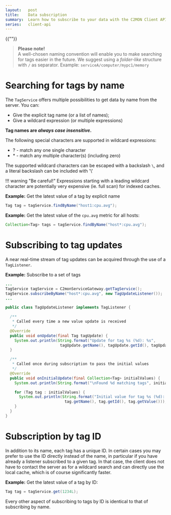 ```yaml
---
layout:   post
title:    Data subscription
summary:  Learn how to subscribe to your data with the C2MON Client API.
series:   client-api
---
```

{{""}}

> **Please note!** <br>
A well-chosen naming convention will enable you to make searching for tags easier in the future.
We suggest using a _folder-like_ structure with `/` as separator.
Example: `serviceA/computer/mypc1/memory`


# Searching for tags by name

The `TagService` offers multiple possibilities to get data by name from the server. You can:

- Give the explicit tag name (or a list of names);
- Give a wildcard expression (or multiple expressions)

**Tag names are *always case insensitive*.**

The following special characters are supported in wildcard expressions:

- ? - match any one single character
- \* - match any multiple character(s) (including zero)

The supported wildcard characters can be escaped with a backslash `\`, and a literal backslash can be included with '\\'

!!! warning "Be careful!"
    Expressions starting with a leading wildcard character are potentially very expensive (ie. full scan) for indexed caches.

**Example:** Get the latest value of a tag by explicit name
```java
Tag tag = tagService.findByName("host1:cpu.avg");
```

**Example:** Get the latest value of the `cpu.avg` metric for all hosts:
```java
Collection<Tag> tags = tagService.findByName("host*:cpu.avg");
```




# Subscribing to tag updates

A near real-time stream of tag updates can be acquired through the use of a `TagListener`.

**Example:** Subscribe to a set of tags
```java
...
TagService tagService = C2monServiceGateway.getTagService();
tagService.subscribeByName("host*:cpu.avg", new TagUpdateListener());
...

public class TagUpdateListener implements TagListener {

  /**
   * Called every time a new value update is received
   */
  @Override
  public void onUpdate(final Tag tagUpdate) {
    System.out.println(String.format("Update for tag %s (%d): %s",
                        tagUpdate.getName(), tagUpdate.getId(), tagUpdate.getValue()));
  }

  /**
   * Called once during subscription to pass the initial values
   */
  @Override
  public void onInitialUpdate(final Collection<Tag> initialValues) {
    System.out.println(String.format("\nFound %d matching tags", initialValues.size()));

    for (Tag tag : initialValues) {
      System.out.println(String.format("Initial value for tag %s (%d): %s",
                          tag.getName(), tag.getId(), tag.getValue()));
    }
  }
}
```

# Subscription by tag ID

In addition to its name, each tag has a unique ID. In certain cases you may prefer to use the ID directly instead of the name, in particular if
you have already a listener subscribed to a given tag. In that case, the client does not have to contact the server as for a wildcard search and can
directly use the local cache, which is of course significantly faster.

**Example:** Get the latest value of a tag by ID:
```java
Tag tag = tagService.get(1234L);
```

Every other aspect of subscribing to tags by ID is identical to that of subscribing by name.






[c2mon-client.properties]: https://github.com/c2mon/c2mon-web-ui/blob/master/src/dist/tar/conf/c2mon-client.properties
